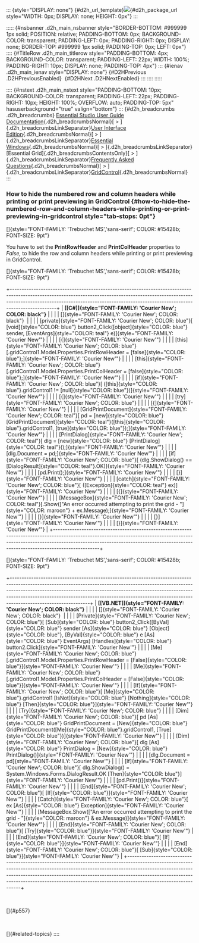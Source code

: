 ::: {style="DISPLAY: none"}
[](ms-xhelp:///?Id=d2h_url_template){#d2h_url_template}![](!package_url!){#d2h_package_url style="WIDTH: 0px; DISPLAY: none; HEIGHT: 0px"}
:::

::::: {#nsbanner .d2h_main_nsbanner style="BORDER-BOTTOM: #999999 1px solid; POSITION: relative; PADDING-BOTTOM: 0px; BACKGROUND-COLOR: transparent; PADDING-LEFT: 0px; PADDING-RIGHT: 0px; DISPLAY: none; BORDER-TOP: #999999 1px solid; PADDING-TOP: 0px; LEFT: 0px"}
:::: {#TitleRow .d2h_main_titlerow style="PADDING-BOTTOM: 4px; BACKGROUND-COLOR: transparent; PADDING-LEFT: 22px; WIDTH: 100%; PADDING-RIGHT: 10px; DISPLAY: none; PADDING-TOP: 4px"}
::: {#ienav .d2h_main_ienav style="DISPLAY: none"}
[](ms-xhelp:///?Id=082aee13-60ae-45c6-b255-9f9820fea8a1){#D2HPrevious .D2HPreviousEnabled}  [](ms-xhelp:///?Id=63c182e6-02b2-4b91-a787-a77512908f3e){#D2HNext .D2HNextEnabled}
:::
::::
:::::

:::: {#nstext .d2h_main_nstext style="PADDING-BOTTOM: 10px; BACKGROUND-COLOR: transparent; PADDING-LEFT: 22px; PADDING-RIGHT: 10px; HEIGHT: 100%; OVERFLOW: auto; PADDING-TOP: 5px" hasuserbackground="true" valign="bottom"}
::: {#d2h_breadcrumbs .d2h_breadcrumbs}
[Essential Studio User Guide Documentation](ms-xhelp:///?Id=12457748-09e3-4d74-a240-8e049cedf030){.d2h_breadcrumbsNormal}[ \> ]{.d2h_breadcrumbsLinkSeparator}[User Interface Edition](ms-xhelp:///?Id=c29296b7-531c-413b-a0ec-488ca1f7f669){.d2h_breadcrumbsNormal}[ \> ]{.d2h_breadcrumbsLinkSeparator}[Essential Windows](ms-xhelp:///?Id=e60759d8-47a4-4570-9d7a-16a68d63f2ea){.d2h_breadcrumbsNormal}[ \> ]{.d2h_breadcrumbsLinkSeparator}[Essential Grid]{.d2h_breadcrumbsContentsOnly}[ \> ]{.d2h_breadcrumbsLinkSeparator}[Frequently Asked Questions](ms-xhelp:///?Id=28ff22ed-2523-4bf9-8f6c-4d94f7bcabcc){.d2h_breadcrumbsNormal}[ \> ]{.d2h_breadcrumbsLinkSeparator}[GridControl](ms-xhelp:///?Id=89bf6d1f-a0f2-4d1f-add6-545cce1c52f0){.d2h_breadcrumbsNormal}
:::

### How to hide the numbered row and column headers while printing or print previewing in GridControl {#how-to-hide-the-numbered-row-and-column-headers-while-printing-or-print-previewing-in-gridcontrol style="tab-stops: 0pt"}

[]{style="FONT-FAMILY: 'Trebuchet MS','sans-serif'; COLOR: #15428b; FONT-SIZE: 9pt"} 

You have to set the **PrintRowHeader** and **PrintColHeader** properties to *False,* to hide the row and column headers while printing or print previewing in GridControl.

[]{style="FONT-FAMILY: 'Trebuchet MS','sans-serif'; COLOR: #15428b; FONT-SIZE: 9pt"} 

+-------------------------------------------------------------------------------------------------------------------------------------------------------------------------------------------------------------------------------------------------------------+
| **[\[C#\]]{style="FONT-FAMILY: 'Courier New'; COLOR: black"}**                                                                                                                                                                                              |
|                                                                                                                                                                                                                                                             |
| []{style="FONT-FAMILY: 'Courier New'; COLOR: black"}                                                                                                                                                                                                        |
|                                                                                                                                                                                                                                                             |
| [private]{style="FONT-FAMILY: 'Courier New'; COLOR: blue"}[ [void]{style="COLOR: blue"} button2_Click([object]{style="COLOR: blue"} sender, [EventArgs]{style="COLOR: teal"} e)]{style="FONT-FAMILY: 'Courier New'"}                                        |
|                                                                                                                                                                                                                                                             |
| [{]{style="FONT-FAMILY: 'Courier New'"}                                                                                                                                                                                                                     |
|                                                                                                                                                                                                                                                             |
| [this]{style="FONT-FAMILY: 'Courier New'; COLOR: blue"}[.gridControl1.Model.Properties.PrintRowHeader = [false]{style="COLOR: blue"};]{style="FONT-FAMILY: 'Courier New'"}                                                                                  |
|                                                                                                                                                                                                                                                             |
| [this]{style="FONT-FAMILY: 'Courier New'; COLOR: blue"}[.gridControl1.Model.Properties.PrintColHeader = [false]{style="COLOR: blue"};]{style="FONT-FAMILY: 'Courier New'"}                                                                                  |
|                                                                                                                                                                                                                                                             |
| [if]{style="FONT-FAMILY: 'Courier New'; COLOR: blue"}[ ([this]{style="COLOR: blue"}.gridControl1 != [null]{style="COLOR: blue"})]{style="FONT-FAMILY: 'Courier New'"}                                                                                       |
|                                                                                                                                                                                                                                                             |
| [{]{style="FONT-FAMILY: 'Courier New'"}                                                                                                                                                                                                                     |
|                                                                                                                                                                                                                                                             |
| [try]{style="FONT-FAMILY: 'Courier New'; COLOR: blue"}                                                                                                                                                                                                      |
|                                                                                                                                                                                                                                                             |
| [{]{style="FONT-FAMILY: 'Courier New'"}                                                                                                                                                                                                                     |
|                                                                                                                                                                                                                                                             |
| [GridPrintDocument]{style="FONT-FAMILY: 'Courier New'; COLOR: teal"}[ pd = [new]{style="COLOR: blue"} [GridPrintDocument]{style="COLOR: teal"}([this]{style="COLOR: blue"}.gridControl1, [true]{style="COLOR: blue"});]{style="FONT-FAMILY: 'Courier New'"} |
|                                                                                                                                                                                                                                                             |
| [PrintDialog]{style="FONT-FAMILY: 'Courier New'; COLOR: teal"}[ dlg = [new]{style="COLOR: blue"} [PrintDialog]{style="COLOR: teal"}();]{style="FONT-FAMILY: 'Courier New'"}                                                                                 |
|                                                                                                                                                                                                                                                             |
| [dlg.Document = pd;]{style="FONT-FAMILY: 'Courier New'"}                                                                                                                                                                                                    |
|                                                                                                                                                                                                                                                             |
| [if]{style="FONT-FAMILY: 'Courier New'; COLOR: blue"}[ (dlg.ShowDialog() == [DialogResult]{style="COLOR: teal"}.OK)]{style="FONT-FAMILY: 'Courier New'"}                                                                                                    |
|                                                                                                                                                                                                                                                             |
| [pd.Print();]{style="FONT-FAMILY: 'Courier New'"}                                                                                                                                                                                                           |
|                                                                                                                                                                                                                                                             |
| [}]{style="FONT-FAMILY: 'Courier New'"}                                                                                                                                                                                                                     |
|                                                                                                                                                                                                                                                             |
| [catch]{style="FONT-FAMILY: 'Courier New'; COLOR: blue"}[ ([Exception]{style="COLOR: teal"} ex)]{style="FONT-FAMILY: 'Courier New'"}                                                                                                                        |
|                                                                                                                                                                                                                                                             |
| [{]{style="FONT-FAMILY: 'Courier New'"}                                                                                                                                                                                                                     |
|                                                                                                                                                                                                                                                             |
| [MessageBox]{style="FONT-FAMILY: 'Courier New'; COLOR: teal"}[.Show([\"An error occurred attempting to print the grid - \"]{style="COLOR: maroon"} + ex.Message);]{style="FONT-FAMILY: 'Courier New'"}                                                      |
|                                                                                                                                                                                                                                                             |
| [}]{style="FONT-FAMILY: 'Courier New'"}                                                                                                                                                                                                                     |
|                                                                                                                                                                                                                                                             |
| [}]{style="FONT-FAMILY: 'Courier New'"}                                                                                                                                                                                                                     |
|                                                                                                                                                                                                                                                             |
| [}]{style="FONT-FAMILY: 'Courier New'"}                                                                                                                                                                                                                     |
+-------------------------------------------------------------------------------------------------------------------------------------------------------------------------------------------------------------------------------------------------------------+

[]{style="FONT-FAMILY: 'Trebuchet MS','sans-serif'; COLOR: #15428b; FONT-SIZE: 9pt"} 

+---------------------------------------------------------------------------------------------------------------------------------------------------------------------------------------------------------------------------------------------------------------------------------------------------------------------------------------------------------+
| **[\[VB.NET\]]{style="FONT-FAMILY: 'Courier New'; COLOR: black"}**                                                                                                                                                                                                                                                                                      |
|                                                                                                                                                                                                                                                                                                                                                         |
| []{style="FONT-FAMILY: 'Courier New'; COLOR: black"}                                                                                                                                                                                                                                                                                                    |
|                                                                                                                                                                                                                                                                                                                                                         |
| [Private]{style="FONT-FAMILY: 'Courier New'; COLOR: blue"}[ [Sub]{style="COLOR: blue"} button2_Click([ByVal]{style="COLOR: blue"} sender [As]{style="COLOR: blue"} [Object]{style="COLOR: blue"}, [ByVal]{style="COLOR: blue"} e [As]{style="COLOR: blue"} EventArgs) [Handles]{style="COLOR: blue"} button2.Click]{style="FONT-FAMILY: 'Courier New'"} |
|                                                                                                                                                                                                                                                                                                                                                         |
| [Me]{style="FONT-FAMILY: 'Courier New'; COLOR: blue"}[.gridControl1.Model.Properties.PrintRowHeader = [False]{style="COLOR: blue"}]{style="FONT-FAMILY: 'Courier New'"}                                                                                                                                                                                 |
|                                                                                                                                                                                                                                                                                                                                                         |
| [Me]{style="FONT-FAMILY: 'Courier New'; COLOR: blue"}[.gridControl1.Model.Properties.PrintColHeader = [False]{style="COLOR: blue"}]{style="FONT-FAMILY: 'Courier New'"}                                                                                                                                                                                 |
|                                                                                                                                                                                                                                                                                                                                                         |
| [If]{style="FONT-FAMILY: 'Courier New'; COLOR: blue"}[ [Me]{style="COLOR: blue"}.gridControl1 [IsNot]{style="COLOR: blue"} [Nothing]{style="COLOR: blue"} [Then]{style="COLOR: blue"}]{style="FONT-FAMILY: 'Courier New'"}                                                                                                                              |
|                                                                                                                                                                                                                                                                                                                                                         |
| [Try]{style="FONT-FAMILY: 'Courier New'; COLOR: blue"}                                                                                                                                                                                                                                                                                                  |
|                                                                                                                                                                                                                                                                                                                                                         |
| [Dim]{style="FONT-FAMILY: 'Courier New'; COLOR: blue"}[ pd [As]{style="COLOR: blue"} GridPrintDocument = [New]{style="COLOR: blue"} GridPrintDocument([Me]{style="COLOR: blue"}.gridControl1, [True]{style="COLOR: blue"})]{style="FONT-FAMILY: 'Courier New'"}                                                                                         |
|                                                                                                                                                                                                                                                                                                                                                         |
| [Dim]{style="FONT-FAMILY: 'Courier New'; COLOR: blue"}[ dlg [As]{style="COLOR: blue"} PrintDialog = [New]{style="COLOR: blue"} PrintDialog()]{style="FONT-FAMILY: 'Courier New'"}                                                                                                                                                                       |
|                                                                                                                                                                                                                                                                                                                                                         |
| [dlg.Document = pd]{style="FONT-FAMILY: 'Courier New'"}                                                                                                                                                                                                                                                                                                 |
|                                                                                                                                                                                                                                                                                                                                                         |
| [If]{style="FONT-FAMILY: 'Courier New'; COLOR: blue"}[ dlg.ShowDialog() = System.Windows.Forms.DialogResult.OK [Then]{style="COLOR: blue"}]{style="FONT-FAMILY: 'Courier New'"}                                                                                                                                                                         |
|                                                                                                                                                                                                                                                                                                                                                         |
| [pd.Print()]{style="FONT-FAMILY: 'Courier New'"}                                                                                                                                                                                                                                                                                                        |
|                                                                                                                                                                                                                                                                                                                                                         |
| [End]{style="FONT-FAMILY: 'Courier New'; COLOR: blue"}[ [If]{style="COLOR: blue"}]{style="FONT-FAMILY: 'Courier New'"}                                                                                                                                                                                                                                  |
|                                                                                                                                                                                                                                                                                                                                                         |
| [Catch]{style="FONT-FAMILY: 'Courier New'; COLOR: blue"}[ ex [As]{style="COLOR: blue"} Exception]{style="FONT-FAMILY: 'Courier New'"}                                                                                                                                                                                                                   |
|                                                                                                                                                                                                                                                                                                                                                         |
| [MessageBox.Show([\"An error occurred attempting to print the grid - \"]{style="COLOR: maroon"} & ex.Message)]{style="FONT-FAMILY: 'Courier New'"}                                                                                                                                                                                                      |
|                                                                                                                                                                                                                                                                                                                                                         |
| [End]{style="FONT-FAMILY: 'Courier New'; COLOR: blue"}[ [Try]{style="COLOR: blue"}]{style="FONT-FAMILY: 'Courier New'"}                                                                                                                                                                                                                                 |
|                                                                                                                                                                                                                                                                                                                                                         |
| [End]{style="FONT-FAMILY: 'Courier New'; COLOR: blue"}[ [If]{style="COLOR: blue"}]{style="FONT-FAMILY: 'Courier New'"}                                                                                                                                                                                                                                  |
|                                                                                                                                                                                                                                                                                                                                                         |
| [End]{style="FONT-FAMILY: 'Courier New'; COLOR: blue"}[ [Sub]{style="COLOR: blue"}]{style="FONT-FAMILY: 'Courier New'"}                                                                                                                                                                                                                                 |
+---------------------------------------------------------------------------------------------------------------------------------------------------------------------------------------------------------------------------------------------------------------------------------------------------------------------------------------------------------+

 

[]{#p557} 

 

[]{#related-topics}
::::
